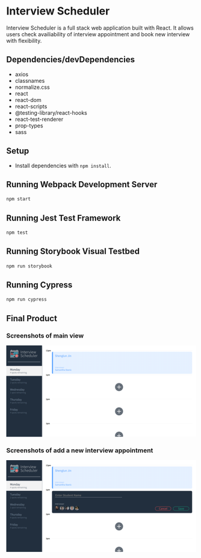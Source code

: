 # Interview Scheduler

Interview Scheduler is a full stack web application built with React. It allows users check availiability of interview appointment and book new interview with flexibility.

## Dependencies/devDependencies

- axios
- classnames
- normalize.css
- react
- react-dom
- react-scripts
- @testing-library/react-hooks
- react-test-renderer
- prop-types
- sass

## Setup

- Install dependencies with `npm install`.

## Running Webpack Development Server

```sh
npm start
```

## Running Jest Test Framework

```sh
npm test
```

## Running Storybook Visual Testbed

```sh
npm run storybook
```

## Running Cypress
```sh
npm run cypress
```

## Final Product

### Screenshots of main view

!["Screenshots of main view"](https://github.com/Luna123j/scheduler/blob/master/doc/main_view.png)

### Screenshots of add a new interview appointment

!["Screenshots of add a new interview appointment"](https://github.com/Luna123j/scheduler/blob/master/doc/main_view_when_add_new_interview.png)



